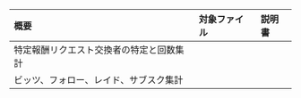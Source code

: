 | 概要 | 対象ファイル | 説明書 | 
| :- | :- |  :- | 
| 特定報酬リクエスト交換者の特定と回数集計 |  |  |
| ビッツ、フォロー、レイド、サブスク集計 |  |  |

